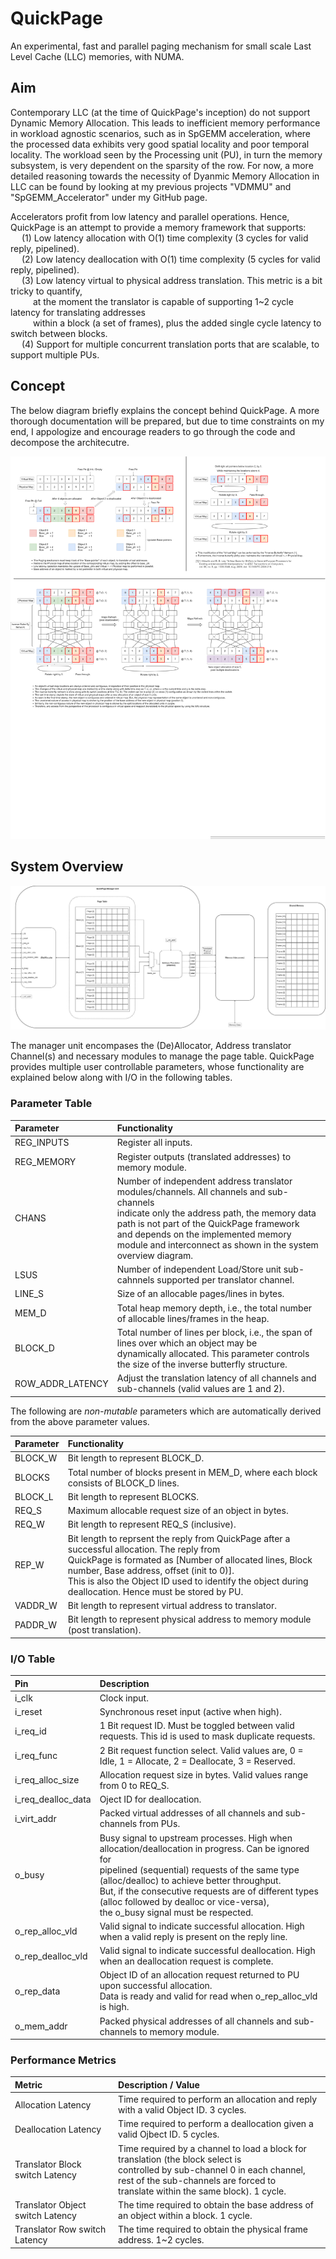 # QuickPage
An experimental, fast and parallel paging mechanism for small scale Last Level Cache (LLC) memories, with NUMA.

## Aim
Contemporary LLC (at the time of QuickPage's inception) do not support Dynamic Memory Allocation.
This leads to inefficient memory performance in workload agnostic scenarios, such as in SpGEMM acceleration,
where the processed data exhibits very good spatial locality and poor temporal locality. The workload seen 
by the Processing unit (PU), in turn the memory subsystem, is very dependent on the sparsity of the row.
For now, a more detailed reasoning towards the necessity of Dyanmic Memory Allocation in LLC can be found by 
looking at my previous projects "VDMMU" and "SpGEMM_Accelerator" under my GitHub page.

Accelerators profit from low latency and parallel operations. Hence, QuickPage is an attempt to provide a 
memory framework that supports:\
&emsp; (1) Low latency allocation with O(1) time complexity (3 cycles for valid reply, pipelined).\
&emsp; (2) Low latency deallocation with O(1) time complexity (5 cycles for valid reply, pipelined).\
&emsp; (3) Low latency virtual to physical address translation. This metric is a bit tricky to quantify,  
&emsp;&emsp;&nbsp; at the moment the translator is capable of supporting 1~2 cycle latency for translating addresses  
&emsp;&emsp;&nbsp; within a block (a set of frames), plus the added single cycle latency to switch between blocks.\
&emsp; (4) Support for multiple concurrent translation ports that are scalable, to support multiple PUs.

## Concept
The below diagram briefly explains the concept behind QuickPage. A more thorough documentation will be 
prepared, but due to time constraints on my end, I appologize and encourage readers to go through the code 
and decompose the architecutre.

![Conceptual brief of pointer map and inverse butterfly structure](pointer_map_concept.png)

## System Overview

![System_overview](quick_page_overview.png)

The manager unit encompases the (De)Allocator, Address translator Channel(s) and necessary modules to 
manage the page table. QuickPage provides multiple user controllable parameters, whose functionality are 
explained below along with I/O in the following tables.

### Parameter Table

| Parameter         | Functionality                                                                                           |
| :---------------- | :------------------------------------------------------------------------------------------------------ |
| REG_INPUTS        | Register all inputs.                                                                                    |
| REG_MEMORY        | Register outputs (translated addresses) to memory module.                                               |
| CHANS             | Number of independent address translator modules/channels. All channels and sub-channels<br/> indicate only the address path, the memory data path is not part of the QuickPage framework<br/> and depends on the implemented memory module and interconnect as shown in the system overview diagram.                                           |
| LSUS              | Number of independent Load/Store unit sub-cahnnels supported per translator channel.                    |
| LINE_S            | Size of an allocable pages/lines in bytes.                                                              |
| MEM_D             | Total heap memory depth, i.e., the total number of allocable lines/frames in the heap.                  |
| BLOCK_D           | Total number of lines per block, i.e., the span of lines over which an object may be<br/> dynamically allocated. This parameter controls the size of the inverse butterfly structure. |
| ROW_ADDR_LATENCY  | Adjust the translation latency of all channels and sub-channels (valid values are 1 and 2).             |

The following are *non-mutable* parameters which are automatically derived from the above parameter values.

| Parameter         | Functionality                                                                                           |
| :---------------- | :------------------------------------------------------------------------------------------------------ |
| BLOCK_W           | Bit length to represent BLOCK_D.                                                                        |
| BLOCKS            | Total number of blocks present in MEM_D, where each block consists of BLOCK_D lines.                    |
| BLOCK_L           | Bit length to represent BLOCKS.                                                                         |
| REQ_S             | Maximum allocable request size of an object in bytes.                                                   |
| REQ_W             | Bit length to represent REQ_S (inclusive).                                                              |
| REP_W             | Bit length to reprsent the reply from QuickPage after a successful allocation. The reply from<br/> QuickPage is formated as \[Number of allocated lines, Block number, Base address, offset (init to 0)\].<br/> This is also the Object ID used to identify the object during deallocation. Hence must be stored by PU.                               |
| VADDR_W           | Bit length to represent virtual address to translator.                                                  |
| PADDR_W           | Bit length to represent physical address to memory module (post translation).                           |

### I/O Table

| Pin               | Description                                                                                             |
| :---------------- | :------------------------------------------------------------------------------------------------------ |
| i_clk             | Clock input.                                                                                            |
| i_reset           | Synchronous reset input (active when high).                                                             |
| i_req_id          | 1 Bit request ID. Must be toggled between valid requests. This id is used to mask duplicate requests.   |
| i_req_func        | 2 Bit request function select. Valid values are, 0 = Idle, 1 = Allocate, 2 = Deallocate, 3 = Reserved.  |
| i_req_alloc_size  | Allocation request size in bytes. Valid values range from 0 to REQ_S.                                   |
| i_req_dealloc_data| Oject ID for deallocation.                                                                              |
| i_virt_addr       | Packed virtual addresses of all channels and sub-channels from PUs.                                     |
| o_busy            | Busy signal to upstream processes. High when allocation/deallocation in progress. Can be ignored for<br/> pipelined (sequential) requests of the same type (alloc/dealloc) to achieve better throughput.<br/> But, if the consecutive requests are of different types (alloc followed by dealloc or vice-versa),<br/> the o_busy signal must be respected. |
| o_rep_alloc_vld   | Valid signal to indicate successful allocation. High when a valid reply is present on the reply line.   |
| o_rep_dealloc_vld | Valid signal to indicate successful deallocation. High when an deallocation request is complete.        |
| o_rep_data        | Object ID of an allocation request returned to PU upon successful allocation.<br/> Data is ready and valid for read when o_rep_alloc_vld is high. |
| o_mem_addr        | Packed physical addresses of all channels and sub-channels to memory module.                            |

### Performance Metrics

| Metric                           | Description / Value                                                                      |
| :------------------------------- | :--------------------------------------------------------------------------------------- |
| Allocation Latency               | Time required to perform an allocation and reply with a valid Object ID. 3 cycles.       |
| Deallocation Latency             | Time required to perform a deallocation given a valid Ojbect ID. 5 cycles.               |
| Translator Block switch Latency  | Time required by a channel to load a block for translation (the block select is<br/> controlled by sub-channel 0 in each channel, rest of the sub-channels are forced to<br/> translate within the same block). 1 cycle.                                                                                                              |
| Translator Object switch Latency | The time required to obtain the base address of an object within a block. 1 cycle.       |
| Translator Row switch Latency    | The time required to obtain the physical frame address. 1~2 cycles.                      |
